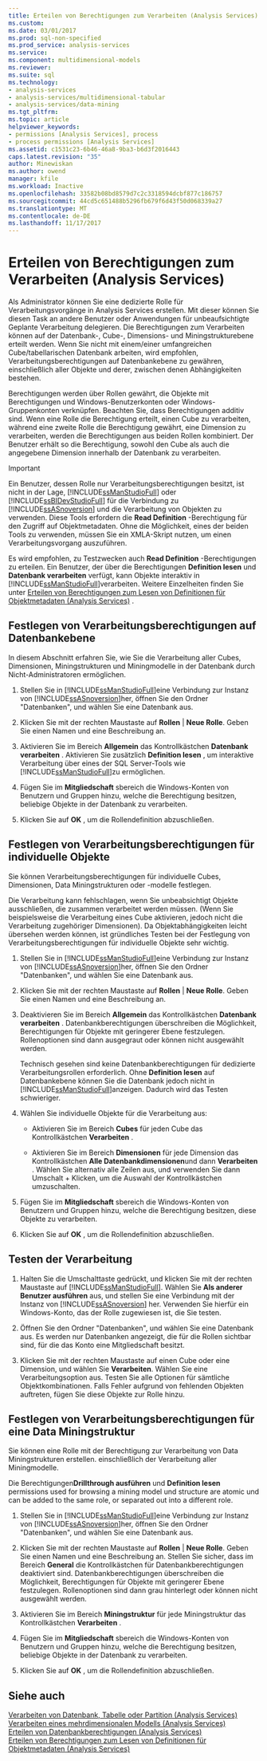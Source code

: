 ```yaml
---
title: Erteilen von Berechtigungen zum Verarbeiten (Analysis Services) | Microsoft Docs
ms.custom: 
ms.date: 03/01/2017
ms.prod: sql-non-specified
ms.prod_service: analysis-services
ms.service: 
ms.component: multidimensional-models
ms.reviewer: 
ms.suite: sql
ms.technology:
- analysis-services
- analysis-services/multidimensional-tabular
- analysis-services/data-mining
ms.tgt_pltfrm: 
ms.topic: article
helpviewer_keywords:
- permissions [Analysis Services], process
- process permissions [Analysis Services]
ms.assetid: c1531c23-6b46-46a8-9ba3-b6d3f2016443
caps.latest.revision: "35"
author: Minewiskan
ms.author: owend
manager: kfile
ms.workload: Inactive
ms.openlocfilehash: 33582b08bd8579d7c2c3318594dcbf877c186757
ms.sourcegitcommit: 44cd5c651488b5296fb679f6d43f50d068339a27
ms.translationtype: MT
ms.contentlocale: de-DE
ms.lasthandoff: 11/17/2017
---
```

# <a name="grant-process-permissions-analysis-services"></a>Erteilen von Berechtigungen zum Verarbeiten (Analysis Services)
  Als Administrator können Sie eine dedizierte Rolle für Verarbeitungsvorgänge in Analysis Services erstellen. Mit dieser können Sie diesen Task an andere Benutzer oder Anwendungen für unbeaufsichtigte Geplante Verarbeitung delegieren. Die Berechtigungen zum Verarbeiten können auf der Datenbank-, Cube-, Dimensions- und Miningstrukturebene erteilt werden. Wenn Sie nicht mit einem/einer umfangreichen Cube/tabellarischen Datenbank arbeiten, wird empfohlen, Verarbeitungsberechtigungen auf Datenbankebene zu gewähren, einschließlich aller Objekte und derer, zwischen denen Abhängigkeiten bestehen.  
  
 Berechtigungen werden über Rollen gewährt, die Objekte mit Berechtigungen und Windows-Benutzerkonten oder Windows-Gruppenkonten verknüpfen. Beachten Sie, dass Berechtigungen additiv sind. Wenn eine Rolle die Berechtigung erteilt, einen Cube zu verarbeiten, während eine zweite Rolle die Berechtigung gewährt, eine Dimension zu verarbeiten, werden die Berechtigungen aus beiden Rollen kombiniert. Der Benutzer erhält so die Berechtigung, sowohl den Cube als auch die angegebene Dimension innerhalb der Datenbank zu verarbeiten.  
  
> [!IMPORTANT]  
>  Ein Benutzer, dessen Rolle nur Verarbeitungsberechtigungen besitzt, ist nicht in der Lage, [!INCLUDE[ssManStudioFull](../../includes/ssmanstudiofull-md.md)] oder [!INCLUDE[ssBIDevStudioFull](../../includes/ssbidevstudiofull-md.md)] für die Verbindung zu [!INCLUDE[ssASnoversion](../../includes/ssasnoversion-md.md)] und die Verarbeitung von Objekten zu verwenden. Diese Tools erfordern die **Read Definition** -Berechtigung für den Zugriff auf Objektmetadaten. Ohne die Möglichkeit, eines der beiden Tools zu verwenden, müssen Sie ein XMLA-Skript nutzen, um einen Verarbeitungsvorgang auszuführen.  
>   
>  Es wird empfohlen, zu Testzwecken auch **Read Definition** -Berechtigungen zu erteilen. Ein Benutzer, der über die Berechtigungen **Definition lesen** und **Datenbank verarbeiten** verfügt, kann Objekte interaktiv in [!INCLUDE[ssManStudioFull](../../includes/ssmanstudiofull-md.md)]verarbeiten. Weitere Einzelheiten finden Sie unter [Erteilen von Berechtigungen zum Lesen von Definitionen für Objektmetadaten &#40;Analysis Services&#41;](../../analysis-services/multidimensional-models/grant-read-definition-permissions-on-object-metadata-analysis-services.md) .  
  
## <a name="set-processing-permissions-at-the-database-level"></a>Festlegen von Verarbeitungsberechtigungen auf Datenbankebene  
 In diesem Abschnitt erfahren Sie, wie Sie die Verarbeitung aller Cubes, Dimensionen, Miningstrukturen und Miningmodelle in der Datenbank durch Nicht-Administratoren ermöglichen.  
  
1.  Stellen Sie in [!INCLUDE[ssManStudioFull](../../includes/ssmanstudiofull-md.md)]eine Verbindung zur Instanz von [!INCLUDE[ssASnoversion](../../includes/ssasnoversion-md.md)]her, öffnen Sie den Ordner "Datenbanken", und wählen Sie eine Datenbank aus.  
  
2.  Klicken Sie mit der rechten Maustaste auf **Rollen** | **Neue Rolle**. Geben Sie einen Namen und eine Beschreibung an.  
  
3.  Aktivieren Sie im Bereich **Allgemein** das Kontrollkästchen **Datenbank verarbeiten** . Aktivieren Sie zusätzlich **Definition lesen** , um interaktive Verarbeitung über eines der SQL Server-Tools wie [!INCLUDE[ssManStudioFull](../../includes/ssmanstudiofull-md.md)]zu ermöglichen.  
  
4.  Fügen Sie im **Mitgliedschaft** sbereich die Windows-Konten von Benutzern und Gruppen hinzu, welche die Berechtigung besitzen, beliebige Objekte in der Datenbank zu verarbeiten.  
  
5.  Klicken Sie auf **OK** , um die Rollendefinition abzuschließen.  
  
## <a name="set-processing-permissions-on-individual-objects"></a>Festlegen von Verarbeitungsberechtigungen für individuelle Objekte  
 Sie können Verarbeitungsberechtigungen für individuelle Cubes, Dimensionen, Data Miningstrukturen oder -modelle festlegen.  
  
 Die Verarbeitung kann fehlschlagen, wenn Sie unbeabsichtigt Objekte ausschließen, die zusammen verarbeitet werden müssen. (Wenn Sie beispielsweise die Verarbeitung eines Cube aktivieren, jedoch nicht die Verarbeitung zugehöriger Dimensionen). Da Objektabhängigkeiten leicht übersehen werden können, ist gründliches Testen bei der Festlegung von Verarbeitungsberechtigungen für individuelle Objekte sehr wichtig.  
  
1.  Stellen Sie in [!INCLUDE[ssManStudioFull](../../includes/ssmanstudiofull-md.md)]eine Verbindung zur Instanz von [!INCLUDE[ssASnoversion](../../includes/ssasnoversion-md.md)]her, öffnen Sie den Ordner "Datenbanken", und wählen Sie eine Datenbank aus.  
  
2.  Klicken Sie mit der rechten Maustaste auf **Rollen** | **Neue Rolle**. Geben Sie einen Namen und eine Beschreibung an.  
  
3.  Deaktivieren Sie im Bereich **Allgemein** das Kontrollkästchen **Datenbank verarbeiten** . Datenbankberechtigungen überschreiben die Möglichkeit, Berechtigungen für Objekte mit geringerer Ebene festzulegen. Rollenoptionen sind dann ausgegraut oder können nicht ausgewählt werden.  
  
     Technisch gesehen sind keine Datenbankberechtigungen für dedizierte Verarbeitungsrollen erforderlich. Ohne **Definition lesen** auf Datenbankebene können Sie die Datenbank jedoch nicht in [!INCLUDE[ssManStudioFull](../../includes/ssmanstudiofull-md.md)]anzeigen. Dadurch wird das Testen schwieriger.  
  
4.  Wählen Sie individuelle Objekte für die Verarbeitung aus:  
  
    -   Aktivieren Sie im Bereich **Cubes** für jeden Cube das Kontrollkästchen **Verarbeiten** .  
  
    -   Aktivieren Sie im Bereich **Dimensionen** für jede Dimension das Kontrollkästchen **Alle Datenbankdimensionen**und dann **Verarbeiten** . Wählen Sie alternativ alle Zeilen aus, und verwenden Sie dann Umschalt + Klicken, um die Auswahl der Kontrollkästchen umzuschalten.  
  
5.  Fügen Sie im **Mitgliedschaft** sbereich die Windows-Konten von Benutzern und Gruppen hinzu, welche die Berechtigung besitzen, diese Objekte zu verarbeiten.  
  
6.  Klicken Sie auf **OK** , um die Rollendefinition abzuschließen.  
  
## <a name="test-processing"></a>Testen der Verarbeitung  
  
1.  Halten Sie die Umschalttaste gedrückt, und klicken Sie mit der rechten Maustaste auf [!INCLUDE[ssManStudioFull](../../includes/ssmanstudiofull-md.md)]. Wählen Sie **Als anderer Benutzer ausführen** aus, und stellen Sie eine Verbindung mit der Instanz von [!INCLUDE[ssASnoversion](../../includes/ssasnoversion-md.md)] her. Verwenden Sie hierfür ein Windows-Konto, das der Rolle zugewiesen ist, die Sie testen.  
  
2.  Öffnen Sie den Ordner "Datenbanken", und wählen Sie eine Datenbank aus. Es werden nur Datenbanken angezeigt, die für die Rollen sichtbar sind, für die das Konto eine Mitgliedschaft besitzt.  
  
3.  Klicken Sie mit der rechten Maustaste auf einen Cube oder eine Dimension, und wählen Sie **Verarbeiten**. Wählen Sie eine Verarbeitungsoption aus. Testen Sie alle Optionen für sämtliche Objektkombinationen. Falls Fehler aufgrund von fehlenden Objekten auftreten, fügen Sie diese Objekte zur Rolle hinzu.  
  
## <a name="set-processing-permissions-on-a-data-mining-structure"></a>Festlegen von Verarbeitungsberechtigungen für eine Data Miningstruktur  
 Sie können eine Rolle mit der Berechtigung zur Verarbeitung von Data Miningstrukturen erstellen. einschließlich der Verarbeitung aller Miningmodelle.  
  
 Die Berechtigungen**Drillthrough ausführen** und **Definition lesen** permissions used for browsing a mining model und structure are atomic und can be added to the same role, or separated out into a different role.  
  
1.  Stellen Sie in [!INCLUDE[ssManStudioFull](../../includes/ssmanstudiofull-md.md)]eine Verbindung zur Instanz von [!INCLUDE[ssASnoversion](../../includes/ssasnoversion-md.md)]her, öffnen Sie den Ordner "Datenbanken", und wählen Sie eine Datenbank aus.  
  
2.  Klicken Sie mit der rechten Maustaste auf **Rollen** | **Neue Rolle**. Geben Sie einen Namen und eine Beschreibung an. Stellen Sie sicher, dass im Bereich **General** die Kontrollkästchen für Datenbankberechtigungen deaktiviert sind. Datenbankberechtigungen überschreiben die Möglichkeit, Berechtigungen für Objekte mit geringerer Ebene festzulegen. Rollenoptionen sind dann grau hinterlegt oder können nicht ausgewählt werden.  
  
3.  Aktivieren Sie im Bereich **Miningstruktur** für jede Miningstruktur das Kontrollkästchen **Verarbeiten** .  
  
4.  Fügen Sie im **Mitgliedschaft** sbereich die Windows-Konten von Benutzern und Gruppen hinzu, welche die Berechtigung besitzen, beliebige Objekte in der Datenbank zu verarbeiten.  
  
5.  Klicken Sie auf **OK** , um die Rollendefinition abzuschließen.  
  
## <a name="see-also"></a>Siehe auch  
 [Verarbeiten von Datenbank, Tabelle oder Partition &#40;Analysis Services&#41;](../../analysis-services/tabular-models/process-database-table-or-partition-analysis-services.md)   
 [Verarbeiten eines mehrdimensionalen Modells &#40;Analysis Services&#41;](../../analysis-services/multidimensional-models/processing-a-multidimensional-model-analysis-services.md)   
 [Erteilen von Datenbankberechtigungen &#40;Analysis Services&#41;](../../analysis-services/multidimensional-models/grant-database-permissions-analysis-services.md)   
 [Erteilen von Berechtigungen zum Lesen von Definitionen für Objektmetadaten &#40;Analysis Services&#41;](../../analysis-services/multidimensional-models/grant-read-definition-permissions-on-object-metadata-analysis-services.md)  
  
  
